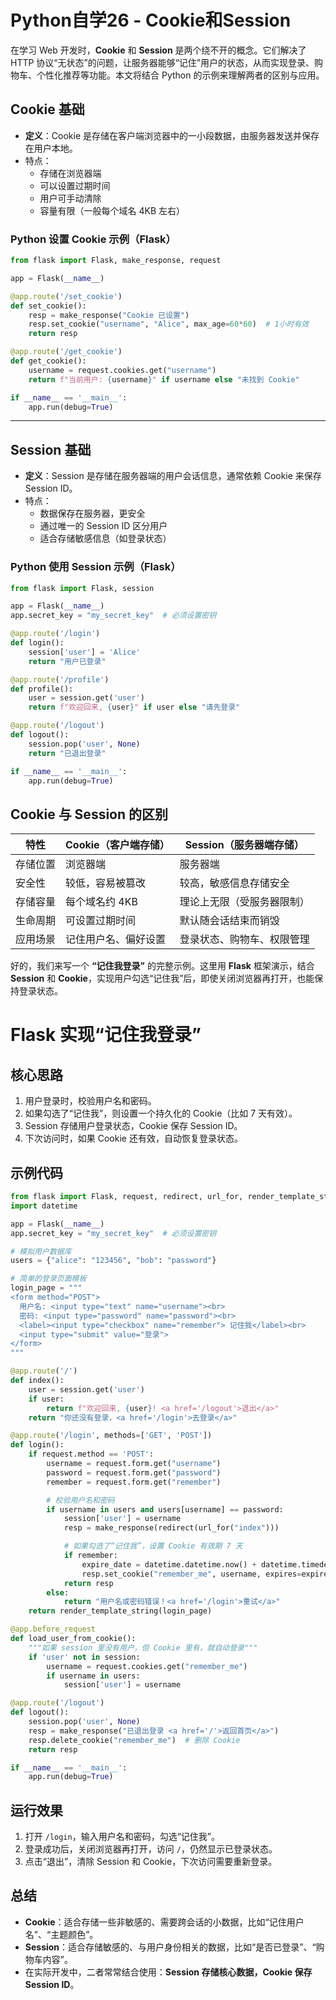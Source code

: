 # Python自学26 - Cookie和Session

在学习 Web 开发时，**Cookie** 和 **Session** 是两个绕不开的概念。它们解决了 HTTP 协议“无状态”的问题，让服务器能够“记住”用户的状态，从而实现登录、购物车、个性化推荐等功能。本文将结合 Python 的示例来理解两者的区别与应用。

## Cookie 基础

- **定义**：Cookie 是存储在客户端浏览器中的一小段数据，由服务器发送并保存在用户本地。
- 特点：
  - 存储在浏览器端
  - 可以设置过期时间
  - 用户可手动清除
  - 容量有限（一般每个域名 4KB 左右）

### Python 设置 Cookie 示例（Flask）

```python
from flask import Flask, make_response, request

app = Flask(__name__)

@app.route('/set_cookie')
def set_cookie():
    resp = make_response("Cookie 已设置")
    resp.set_cookie("username", "Alice", max_age=60*60)  # 1小时有效
    return resp

@app.route('/get_cookie')
def get_cookie():
    username = request.cookies.get("username")
    return f"当前用户: {username}" if username else "未找到 Cookie"

if __name__ == '__main__':
    app.run(debug=True)
```

------

##  Session 基础

- **定义**：Session 是存储在服务器端的用户会话信息，通常依赖 Cookie 来保存 Session ID。
- 特点：
  - 数据保存在服务器，更安全
  - 通过唯一的 Session ID 区分用户
  - 适合存储敏感信息（如登录状态）

### Python 使用 Session 示例（Flask）

```python
from flask import Flask, session

app = Flask(__name__)
app.secret_key = "my_secret_key"  # 必须设置密钥

@app.route('/login')
def login():
    session['user'] = 'Alice'
    return "用户已登录"

@app.route('/profile')
def profile():
    user = session.get('user')
    return f"欢迎回来, {user}" if user else "请先登录"

@app.route('/logout')
def logout():
    session.pop('user', None)
    return "已退出登录"

if __name__ == '__main__':
    app.run(debug=True)
```





## Cookie 与 Session 的区别

| 特性     | Cookie（客户端存储） | Session（服务器端存储）    |
| -------- | -------------------- | -------------------------- |
| 存储位置 | 浏览器端             | 服务器端                   |
| 安全性   | 较低，容易被篡改     | 较高，敏感信息存储安全     |
| 存储容量 | 每个域名约 4KB       | 理论上无限（受服务器限制） |
| 生命周期 | 可设置过期时间       | 默认随会话结束而销毁       |
| 应用场景 | 记住用户名、偏好设置 | 登录状态、购物车、权限管理 |



好的，我们来写一个 **“记住我登录”** 的完整示例。这里用 **Flask** 框架演示，结合 **Session** 和 **Cookie**，实现用户勾选“记住我”后，即使关闭浏览器再打开，也能保持登录状态。

# Flask 实现“记住我登录”

## 核心思路

1. 用户登录时，校验用户名和密码。
2. 如果勾选了“记住我”，则设置一个持久化的 Cookie（比如 7 天有效）。
3. Session 存储用户登录状态，Cookie 保存 Session ID。
4. 下次访问时，如果 Cookie 还有效，自动恢复登录状态。



## 示例代码

```python
from flask import Flask, request, redirect, url_for, render_template_string, session, make_response
import datetime

app = Flask(__name__)
app.secret_key = "my_secret_key"  # 必须设置密钥

# 模拟用户数据库
users = {"alice": "123456", "bob": "password"}

# 简单的登录页面模板
login_page = """
<form method="POST">
  用户名: <input type="text" name="username"><br>
  密码: <input type="password" name="password"><br>
  <label><input type="checkbox" name="remember"> 记住我</label><br>
  <input type="submit" value="登录">
</form>
"""

@app.route('/')
def index():
    user = session.get('user')
    if user:
        return f"欢迎回来, {user}! <a href='/logout'>退出</a>"
    return "你还没有登录，<a href='/login'>去登录</a>"

@app.route('/login', methods=['GET', 'POST'])
def login():
    if request.method == 'POST':
        username = request.form.get("username")
        password = request.form.get("password")
        remember = request.form.get("remember")

        # 校验用户名和密码
        if username in users and users[username] == password:
            session['user'] = username
            resp = make_response(redirect(url_for("index")))

            # 如果勾选了“记住我”，设置 Cookie 有效期 7 天
            if remember:
                expire_date = datetime.datetime.now() + datetime.timedelta(days=7)
                resp.set_cookie("remember_me", username, expires=expire_date)
            return resp
        else:
            return "用户名或密码错误！<a href='/login'>重试</a>"
    return render_template_string(login_page)

@app.before_request
def load_user_from_cookie():
    """如果 session 里没有用户，但 Cookie 里有，就自动登录"""
    if 'user' not in session:
        username = request.cookies.get("remember_me")
        if username in users:
            session['user'] = username

@app.route('/logout')
def logout():
    session.pop('user', None)
    resp = make_response("已退出登录 <a href='/'>返回首页</a>")
    resp.delete_cookie("remember_me")  # 删除 Cookie
    return resp

if __name__ == '__main__':
    app.run(debug=True)
```



##  运行效果

1. 打开 `/login`，输入用户名和密码，勾选“记住我”。
2. 登录成功后，关闭浏览器再打开，访问 `/`，仍然显示已登录状态。
3. 点击“退出”，清除 Session 和 Cookie，下次访问需要重新登录。





## 总结

- **Cookie**：适合存储一些非敏感的、需要跨会话的小数据，比如“记住用户名”、“主题颜色”。
- **Session**：适合存储敏感的、与用户身份相关的数据，比如“是否已登录”、“购物车内容”。
- 在实际开发中，二者常常结合使用：**Session 存储核心数据，Cookie 保存 Session ID**。

